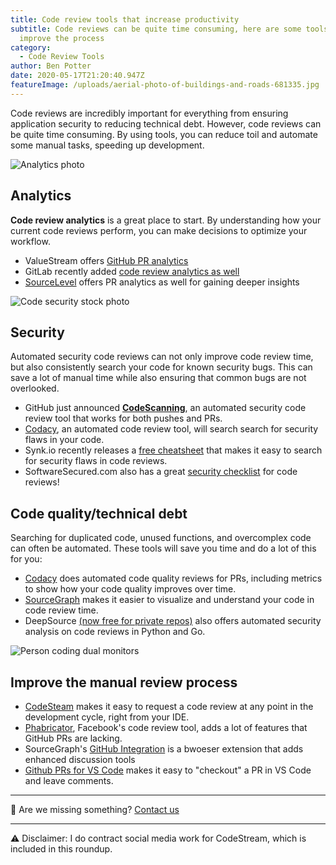 ```yaml
---
title: Code review tools that increase productivity
subtitle: Code reviews can be quite time consuming, here are some tools that
  improve the process
category:
  - Code Review Tools
author: Ben Potter
date: 2020-05-17T21:20:40.947Z
featureImage: /uploads/aerial-photo-of-buildings-and-roads-681335.jpg
---
```

Code reviews are incredibly important for everything from ensuring application security to reducing technical debt. However, code reviews can be quite time consuming. By using tools, you can reduce toil and automate some manual tasks, speeding up development.

![Analytics photo](https://i.imgur.com/uI8Wukd.jpg)

## Analytics
**Code review analytics** is a great place to start. By understanding how your current code reviews perform, you can make decisions to optimize your workflow. 
- ValueStream offers [GitHub PR analytics](https://medium.com/valuestream-by-operational-analytics-inc/valuestream-introducing-github-pull-request-metric-reports-a159e9bef754)
- GitLab recently added [code review analytics as well](https://codereviewnews.com/gitlabs-new-code-review-analytics-tool)
- [SourceLevel](https://sourcelevel.io/) offers PR analytics as well for gaining deeper insights

![Code security stock photo](https://i.imgur.com/3kIwzPR.jpg)

## Security
Automated security code reviews can not only improve code review time, but also consistently search your code for known security bugs. This can save a lot of manual time while also ensuring that common bugs are not overlooked.
- GitHub just announced **[CodeScanning](https://codereviewnews.com/github-codescanning-an-automated-security-code-review-tool)**, an automated security code review tool that works for both pushes and PRs.
- [Codacy](https://www.codacy.com/), an automated code review tool, will search search for security flaws in your code.
- Synk.io recently releases a [free cheatsheet](https://codereviewnews.com/8-security-code-review-best-practices) that makes it easy to search for security flaws in code reviews.
- SoftwareSecured.com also has a great [security checklist](https://www.softwaresecured.com/secure-code-review-checklist/) for code reviews!

## Code quality/technical debt
Searching for duplicated code, unused functions, and overcomplex code can often be automated. These tools will save you time and do a lot of this for you:
- [Codacy](https://www.codacy.com/) does automated code quality reviews for PRs, including metrics to show how your code quality improves over time.
- [SourceGraph](https://about.sourcegraph.com/) makes it easier to visualize and understand your code in code review time. 
- DeepSource [(now free for private repos)](https://codereviewnews.com/deepsource-is-now-free-for-private-repositories) also offers automated security analysis on code reviews in Python and Go.

![Person coding dual monitors](https://i.imgur.com/HsIqEMN.jpg)

## Improve the manual review process
- [CodeSteam](https://codestream.com) makes it easy to request a code review at any point in the development cycle, right from your IDE.
- [Phabricator](https://www.phacility.com/phabricator/), Facebook's code review tool, adds a lot of features that GitHub PRs are lacking.
- SourceGraph's [GitHub Integration](https://about.sourcegraph.com/product/code-review/) is a bwoeser extension that adds enhanced discussion tools 
- [Github PRs for VS Code](https://marketplace.visualstudio.com/items?itemName=GitHub.vscode-pull-request-github) makes it easy to "checkout" a PR in VS Code and leave comments.

---

🤔 Are we missing something? [Contact us](https://codereviewnews.com/about)

---

⚠ Disclaimer: I do contract social media work for CodeStream, which is included in this roundup.
